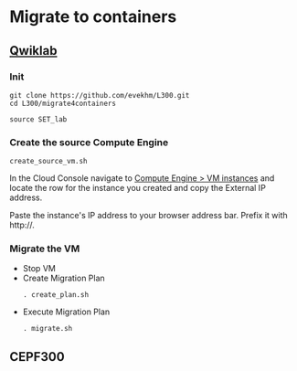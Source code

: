 # Migrate to containers 

## [Qwiklab](https://www.cloudskillsboost.google/catalog_lab/2444) 

### Init

```shell
git clone https://github.com/evekhm/L300.git
cd L300/migrate4containers
```

```shell
source SET_lab
```

### Create the source Compute Engine
```shell
create_source_vm.sh
```

In the Cloud Console navigate to [Compute Engine > VM instances](https://console.cloud.google.com/compute/instances) and locate the row for the instance you created and copy the External IP address.

Paste the instance's IP address to your browser address bar. Prefix it with http://.

### Migrate the VM

- Stop VM
- Create Migration Plan
    ```shell
    . create_plan.sh
    ```
- Execute Migration Plan
    ```shell
    . migrate.sh
    ```

## CEPF300